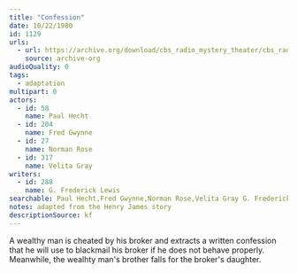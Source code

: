 ```yaml
---
title: "Confession"
date: 10/22/1980
id: 1129
urls: 
  - url: https://archive.org/download/cbs_radio_mystery_theater/cbs_radio_mystery_theater-1101-1150.zip/cbs_radio_mystery_theater-1101-1150%2Fcbsrmt_1129_confession.mp3
    source: archive-org
audioQuality: 0
tags: 
  - adaptation
multipart: 0
actors:  
  - id: 58
    name: Paul Hecht  
  - id: 204
    name: Fred Gwynne  
  - id: 27
    name: Norman Rose  
  - id: 317
    name: Velita Gray
writers:  
  - id: 288
    name: G. Frederick Lewis
searchable: Paul Hecht,Fred Gwynne,Norman Rose,Velita Gray G. Frederick Lewis
notes: adapted from the Henry James story
descriptionSource: kf
---
```

A wealthy man is cheated by his broker and extracts a written confession that he will use to blackmail his broker if he does not behave properly. Meanwhile, the wealhty man's brother falls for the broker's daughter.